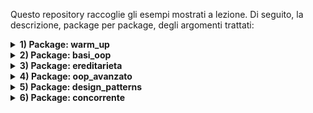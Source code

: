 Questo repository raccoglie gli esempi mostrati a lezione. 
Di seguito, la descrizione, package per package, degli argomenti trattati:

<details>
<summary><strong>1) Package: warm_up</strong></summary>

- Obiettivo: ripassare le basi di Java e dell’I/O da console, strutture dati semplici e un primo mini‑esempio “PoliFlix”.
- File principali:
  - [warm_up.Step1](src/warm_up/Step1.java) 
    - Stampa su console
    - Tipi primitivi (int, double, boolean)
    - Stringhe e lettura input con Scanner
    - Ciclo while e condizione di uscita (comando "esci")
  - [warm_up.Step2](src/warm_up/Step2.java) 
    - Array e for “compatto” 
    - Liste 
  - [warm_up.Step3_PoliFlix](src/warm_up/Step3_PoliFlix.java) 
    - Mini applicazione testuale: registrazione e login utenti
    - Uso di liste parallele (username/password)
    - Menu a scelta con Scanner e gestione di uno “stato utente loggato”

</details>

<details>
<summary><strong>2) Package: basi_oop</strong></summary>

- Obiettivo: introdurre le basi della programmazione a oggetti (incapsulamento, oggetti e manager), lettura da file e una piccola app di esempio “PoliFlix”.

<img src="resources/diagrams/PoliFlix_2.png" alt="Diagramma PoliFlix 2" width="400">

  2.1) Sottopacchetto: basi_oop.poliflix
  - File principali:
    - [basi_oop.poliflix.PoliFlix](src/basi_oop/poliflix/PoliFlix.java) (main)
      - Entry point dell’applicazione
      - Menu contestuale (non loggato/loggato)
      - Composizione con ManagerUtenti e ManagerSerie
    - [basi_oop.poliflix.serie.Utente](src/basi_oop/poliflix/utenti/Utente.java), [basi_oop.poliflix.serie.Serie](src/basi_oop/poliflix/serie/Serie.java), [basi_oop.poliflix.serie.Episodio](src/basi_oop/poliflix/serie/Episodio.java)  (modello dominio)
  - Cosa mostra:
      - Incapsulamento e oggetti di dominio (Utente, Serie, Episodio)
      - Manager e composizione (PoliFlix + ManagerUtenti, ManagerSerie)
      - Lettura e parsing da CSV (Serie.leggiSerieDaCsv su resources/series.csv)
  
  - Risorse d’esempio:
     - [resources/series.csv](resources/files/series.csv) (file CSV letto da Serie.leggiSerieDaCsv)

   2.2) Sottopacchetto: basi_oop.file
   - File principali:
     - [basi_oop.file.TestFile](src/basi_oop/file/TestFile.java) (main)
       - Scrittura su file con PrintWriter
       - Lettura con tre approcci: BufferedReader, Scanner, Files.readAllLines

  - Cosa mostra:
    - Incapsulamento e oggetti di dominio (Utente, Serie, Episodio)
    - Manager e composizione (PoliFlix + ManagerUtenti, ManagerSerie)
    - Lettura e parsing da CSV (Serie.leggiSerieDaCsv su resources/series.csv)
    - Menu testuale con stato utente (non loggato/loggato)
    - Collezioni e iterazione su elenchi di oggetti

</details>

<details>
<summary><strong>3) Package: ereditarieta</strong></summary>

- Obiettivo: introdurre ereditarietà e polimorfismo applicati a PoliFlix; mostrare override dei metodi, upcasting e gestione uniforme di tipi diversi tramite una superclasse comune.

<img src="resources/diagrams/PoliFlix_3.png" alt="Diagramma PoliFlix 3" width="400">

  3.1) Sottopacchetto: ereditarieta.poliflix
  - File principali:
    - [new.poliflix.PoliFlix](src/oop_avanzato/poliflix/PoliFlix.java) (main)
      - Entry point: menù non loggato/loggato, integrazione con ManagerUtenti e ManagerContenuti
    - Contenuti (gerarchia):
      - [contenuti.new.poliflix.ContenutoMultimediale](src/oop_avanzato/poliflix/contenuti/ContenutoMultimediale.java) (superclasse)
      - [contenuti.new.poliflix.Film](src/oop_avanzato/poliflix/contenuti/Film.java), [contenuti.new.poliflix.Documentario](src/oop_avanzato/poliflix/contenuti/Documentario.java), [contenuti.new.poliflix.Serie](src/oop_avanzato/poliflix/contenuti/Serie.java), [contenuti.new.poliflix.Episodio](src/oop_avanzato/poliflix/contenuti/Episodio.java)
      - [contenuti.new.poliflix.ManagerContenuti](src/oop_avanzato/poliflix/contenuti/ManagerContenuti.java)
      - [contenuti.new.poliflix.ReaderContenuti](src/oop_avanzato/poliflix/contenuti/ReaderContenuti.java)
    - Utenti:
      - [utenti.new.poliflix.ManagerUtenti](src/oop_avanzato/poliflix/utenti/ManagerUtenti.java), [utenti.new.poliflix.Utente](src/oop_avanzato/poliflix/utenti/Utente.java)
  - Cosa mostra:
    - Una gerarchia di tipi con superclasse (ContenutoMultimediale) e sottoclassi (Film, Documentario, Serie, Episodio)
    - Polimorfismo su ContenutoMultimediale.riproduci() e override dove necessario
    - Lettura da CSV unica ([ReaderContenuti.leggiDaCsv](src/oop_avanzato/poliflix/contenuti/ReaderContenuti.java)) che istanzia il sottotipo in base alla prima colonna (Film/Documentario/Serie)
  - Risorse d’esempio:
    - [resources/contenuti.csv](resources/files/contenuti.csv)
    - Diagrammi: [resources/diagrams/PoliFlix_2.png](resources/diagrams/PoliFlix_2.png), [resources/diagrams/PoliFlix_3.png](resources/diagrams/PoliFlix_3.png)

</details>


<details>
<summary><strong>4) Package: oop_avanzato</strong></summary>

- Obiettivo: mostrare concetti OOP avanzati applicati a PoliFlix: classi astratte e metodi final, interfacce e metodi default, overloading/override, eccezioni custom, serializzazione e lettura da CSV con istanziazione del sottotipo.

<img src="resources/diagrams/PoliFlix_4.png" alt="Diagramma PoliFlix 3" width="400">

  4.1) Sottopacchetto: oop_avanzato.poliflix
  - File principali:
    - [oop_avanzato.poliflix.PoliFlix](src/oop_avanzato/poliflix/PoliFlix.java) (main)
      - Entry point: menù non loggato/loggato, integrazione con ManagerUtenti e ManagerContenuti
    - Contenuti (gerarchia):
      - [oop_avanzato.poliflix.contenuti.ContenutoMultimediale](src/oop_avanzato/poliflix/contenuti/ContenutoMultimediale.java) (superclasse astratta)
      - [oop_avanzato.poliflix.contenuti.Film](src/oop_avanzato/poliflix/contenuti/Film.java), [oop_avanzato.poliflix.contenuti.Documentario](src/oop_avanzato/poliflix/contenuti/Documentario.java), [oop_avanzato.poliflix.contenuti.Serie](src/oop_avanzato/poliflix/contenuti/Serie.java), [oop_avanzato.poliflix.contenuti.Episodio](src/oop_avanzato/poliflix/contenuti/Episodio.java)
      - [oop_avanzato.poliflix.contenuti.ManagerContenuti](src/oop_avanzato/poliflix/contenuti/ManagerContenuti.java)
      - [oop_avanzato.poliflix.contenuti.ReaderContenuti](src/oop_avanzato/poliflix/contenuti/ReaderContenuti.java)
    - Utenti:
      - [oop_avanzato.poliflix.utenti.ManagerUtenti](src/oop_avanzato/poliflix/utenti/ManagerUtenti.java), [oop_avanzato.poliflix.utenti.Utente](src/oop_avanzato/poliflix/utenti/Utente.java)
    - Utils:
      - [oop_avanzato.poliflix.utils.Condivisibile](src/oop_avanzato/poliflix/utils/Condivisibile.java), [oop_avanzato.poliflix.utils.Logger](src/oop_avanzato/poliflix/utils/Logger.java), [oop_avanzato.poliflix.utils.PoliFlixException](src/oop_avanzato/poliflix/utils/PoliFlixException.java)

  - Cosa mostra:
    - Classe astratta (ContenutoMultimediale) con metodi final e override nelle sottoclassi (Film, Documentario, Serie, Episodio)
    - Interfacce (Condivisibile, Logger) e metodi default; implementazioni nei modelli di dominio
    - Serializzazione/Deserializzazione utenti su file ([resources/files/users.txt](resources/files/users.txt))
    - Gestione errori tramite eccezione custom ([PoliFlixException](src/oop_avanzato/poliflix/utils/PoliFlixException.java)) e try/catch nel main

  - Risorse d’esempio:
    - [resources/files/contenuti.csv](resources/files/contenuti.csv)
    - [resources/files/users.txt](resources/files/users.txt)
    - Diagrammi: [resources/diagrams/PoliFlix_4.png](resources/diagrams/PoliFlix_4.png)

</details>

<details>
<summary><strong>5) Package: design_patterns</strong></summary>

- Obiettivo: applicare i principali Design Pattern all’app PoliFlix (Singleton, Factory, Decorator, Observer, Strategy).

<img src="resources/diagrams/PoliFlix_5.png" alt="Diagramma PoliFlix 5" width="400">

  5.1) Sottopacchetto: design_patterns.poliflix
- Contenuti e Pattern:
  - Singleton: [ManagerContenuti](src/design_patterns/poliflix/contenuti/ManagerContenuti.java), [ManagerUtenti](src/design_patterns/poliflix/utenti/ManagerUtenti.java)
  - Factory (creazione oggetti contenuto): [ContenutiFactory](src/design_patterns/poliflix/contenuti/factory/ContenutiFactory.java)
  - Decorator (funzionalità aggiuntive in riproduzione): [Riproducibile](src/design_patterns/poliflix/contenuti/decorator/Riproducibile.java), [ContenutoDecorator](src/design_patterns/poliflix/contenuti/decorator/ContenutoDecorator.java), [ConSottotitoli](src/design_patterns/poliflix/contenuti/decorator/ConSottotitoli.java), [ConDoppiaggio](src/design_patterns/poliflix/contenuti/decorator/ConDoppiaggio.java)
  - Observer (notifiche): [Osservabile](src/design_patterns/poliflix/contenuti/observer/Osservabile.java), [Osservatore](src/design_patterns/poliflix/utenti/observer/Osservatore.java)
  - Strategy (raccomandazioni): [StrategiaRaccomandazione](src/design_patterns/poliflix/contenuti/strategy/StrategiaRaccomandazione.java), [RaccomandazionePerTitolo](src/design_patterns/poliflix/contenuti/strategy/RaccomandazionePerTitolo.java), [RaccomandazionePerDurata](src/design_patterns/poliflix/contenuti/strategy/RaccomandazionePerDurata.java), [Raccomandatore](src/design_patterns/poliflix/contenuti/strategy/Raccomandatore.java)

- Cosa mostra:
  - Singleton per forzare l'esistenza di un'istanza unica per i due manager
  - Factory per centralizzare la creazione dei contenuti a partire da parametri o dati
  - Decorator per estendere il comportamento di riproduzione (es. sottotitoli, doppiaggio) senza modificare le classi esistenti
  - Observer per notificare gli utenti/observer su eventi (es. nuovi contenuti o stati di riproduzione)
  - Strategy per cambiare a runtime la logica di raccomandazione dei contenuti

- Risorse d’esempio:
  - [resources/files/contenuti.csv](resources/files/contenuti.csv)
  - Diagrammi: [resources/diagrams/PoliFlix_5.png](resources/diagrams/PoliFlix_5.png)

</details>


<details>
<summary><strong>6) Package: concorrente</strong></summary>

- Obiettivo: introdurre la programmazione concorrente in PoliFlix

<img src="resources/diagrams/PoliFlix_6.png" alt="Diagramma PoliFlix concorrente" width="400">

  6.1) Sottopacchetto: concorrente.poliflix
  - File principali:
    - Monitor riproduzione/input: [concorrente.poliflix.contenuti.monitor.MonitorRiproduzione](src/concorrente/poliflix/contenuti/monitor/MonitorRiproduzione.java), [concorrente.poliflix.contenuti.monitor.InputRiproduzione](src/concorrente/poliflix/contenuti/monitor/InputRiproduzione.java)

- Cosa mostra:
  - Creazione di thread per la riproduzione dei contenuti e thread separato per l’input utente (pausa/riprendi/uscita)
  - Sincronizzazione tramite monitor con metodi synchronized e wait/notifyAll per coordinare pausa/ripresa della riproduzione

- Risorse d’esempio:
  - [resources/files/contenuti.csv](resources/files/contenuti.csv)
  - Diagramma: [resources/diagrams/PoliFlix_6.png](resources/diagrams/PoliFlix_6.png)

</details>
